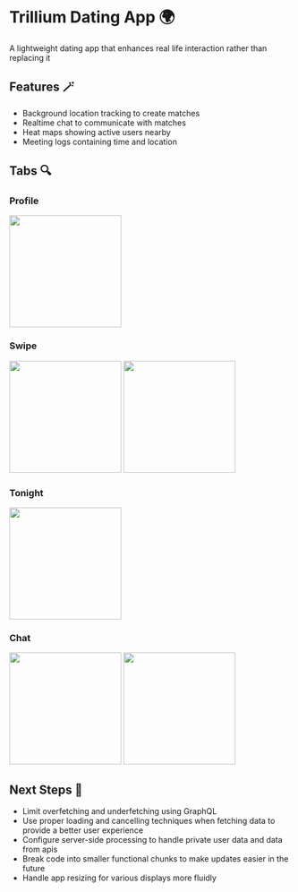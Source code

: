 # Trillium Dating App 🌍

A lightweight dating app that enhances real life interaction rather than replacing it

## Features 🪄

- Background location tracking to create matches
- Realtime chat to communicate with matches
- Heat maps showing active users nearby
- Meeting logs containing time and location

## Tabs 🔍

### Profile

<p float="left">
  <img src="https://github.com/JakeNizio/trilium/assets/15017284/4476bdbe-6ee4-4bff-8584-d8b85e6490f5" width="200" />
</p>

### Swipe

<p float="left">
  <img src="https://github.com/JakeNizio/trilium/assets/15017284/d16f59ed-1fca-45ca-88c8-c92b5e9dd82b" width="200" />
  <img src="https://github.com/JakeNizio/trilium/assets/15017284/5a5747fe-cd1a-4c6f-9010-71541d55974a" width="200" /> 
</p>

### Tonight

<p float="left">
  <img src="https://github.com/JakeNizio/trilium/assets/15017284/066f05ec-62eb-4f38-94ae-b88250e82a6c" width="200" />
</p>

### Chat

<p float="left">
  <img src="https://github.com/JakeNizio/trilium/assets/15017284/4964ce60-ba3a-460d-8d9a-057ec62b769f" width="200" />
  <img src="https://github.com/JakeNizio/trilium/assets/15017284/9cff35f4-207c-4257-957c-338544b35732" width="200" /> 
</p>

## Next Steps 🔨

- Limit overfetching and underfetching using GraphQL
- Use proper loading and cancelling techniques when fetching data to provide a better user experience
- Configure server-side processing to handle private user data and data from apis
- Break code into smaller functional chunks to make updates easier in the future
- Handle app resizing for various displays more fluidly



